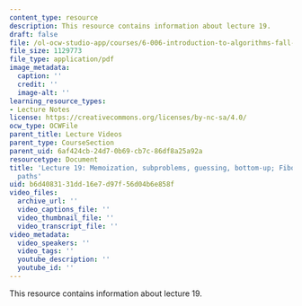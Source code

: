 ```yaml
---
content_type: resource
description: This resource contains information about lecture 19.
draft: false
file: /ol-ocw-studio-app/courses/6-006-introduction-to-algorithms-fall-2011/b6d4083131dd16e7d97f56d04b6e858f_MIT6_006F11_lec19.pdf
file_size: 1129773
file_type: application/pdf
image_metadata:
  caption: ''
  credit: ''
  image-alt: ''
learning_resource_types:
- Lecture Notes
license: https://creativecommons.org/licenses/by-nc-sa/4.0/
ocw_type: OCWFile
parent_title: Lecture Videos
parent_type: CourseSection
parent_uid: 6af424cb-24d7-0b69-cb7c-86df8a25a92a
resourcetype: Document
title: 'Lecture 19: Memoization, subproblems, guessing, bottom-up; Fibonacci, shortest
  paths'
uid: b6d40831-31dd-16e7-d97f-56d04b6e858f
video_files:
  archive_url: ''
  video_captions_file: ''
  video_thumbnail_file: ''
  video_transcript_file: ''
video_metadata:
  video_speakers: ''
  video_tags: ''
  youtube_description: ''
  youtube_id: ''
---
```

This resource contains information about lecture 19.
